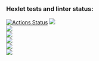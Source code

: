 ### Hexlet tests and linter status:
[![Actions Status](https://github.com/jeka34volg/php-project-45/workflows/hexlet-check/badge.svg)](https://github.com/jeka34volg/php-project-45/actions)
<a href="https://codeclimate.com/github/jeka34volg/php-project-45/maintainability"><img src="https://api.codeclimate.com/v1/badges/4f1528020c29f41fdef2/maintainability" /></a></br>
<a href="https://asciinema.org/a/605984" target="_blank"><img src="https://asciinema.org/a/605984.svg" /></a></br>
<a href="https://asciinema.org/a/606556" target="_blank"><img src="https://asciinema.org/a/606556.svg" /></a></br>
<a href="https://asciinema.org/a/606910" target="_blank"><img src="https://asciinema.org/a/606910.svg" /></a></br>
<a href="https://asciinema.org/a/606569" target="_blank"><img src="https://asciinema.org/a/606569.svg" /></a></br>
<a href="https://asciinema.org/a/606741" target="_blank"><img src="https://asciinema.org/a/606741.svg" /></a></br>
